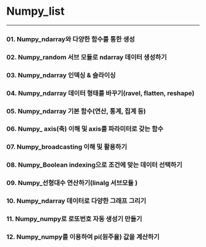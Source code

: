 # Numpy_list
---
### 01. Numpy_ndarray와 다양한 함수를 통한 생성 

### 02. Numpy_random 서브 모듈로 ndarray 데이터 생성하기 

### 03. Numpy_ndarray 인덱싱 & 슬라이싱 

### 04. Numpy_ndarray 데이터 형태를 바꾸기(ravel, flatten, reshape) 

### 05. Numpy_ndarray 기본 함수(연산, 통계, 집계 등) 

### 06. Numpy_ axis(축) 이해 및 axis를 파라미터로 갖는 함수 

### 07. Numpy_broadcasting 이해 및 활용하기 

### 08. Numpy_Boolean indexing으로 조건에 맞는 데이터 선택하기 

### 09. Numpy_선형대수 연산하기(linalg 서브모듈 ) 

### 10. Numpy_ndarray 데이터로 다양한 그래프 그리기 

### 11. Numpy_numpy로 로또번호 자동 생성기 만들기 

### 12. Numpy_numpy를 이용하여 pi(원주율) 값을 계산하기
